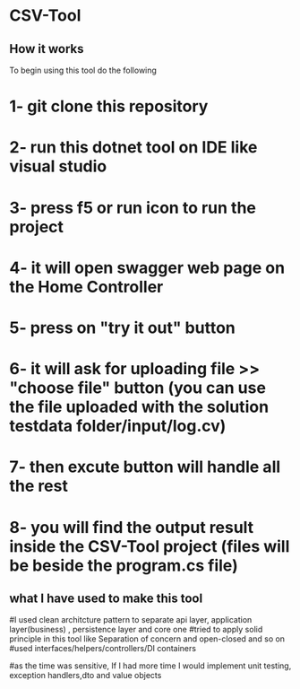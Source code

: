 # CSV-Tool

## How it works

To begin using this tool do the following 

# 1- git clone this repository 
# 2- run this dotnet tool on IDE like visual studio 
# 3- press f5 or run icon to run the project
# 4- it will open swagger web page on the Home Controller
# 5- press on "try it out" button 
# 6- it will ask for uploading file >> "choose file" button (you can use the file uploaded with the solution testdata folder/input/log.cv)
# 7- then excute button will handle all the rest 
# 8- you will find the output result inside the CSV-Tool project (files will be beside the program.cs file)


## what I have used to make this tool 
  
#I used clean architcture pattern to separate api layer, application layer(business) , persistence layer and core one
#tried to apply solid principle in this tool like Separation of concern and open-closed and so on 
#used interfaces/helpers/controllers/DI containers

#as the time was sensitive, If I had more time I would implement  unit testing, exception handlers,dto and value objects

